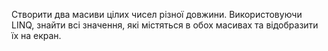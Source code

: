 Створити два масиви цілих чисел різної довжини. Використовуючи LINQ, знайти всі значення, які містяться в обох масивах та відобразити їх на екран.
